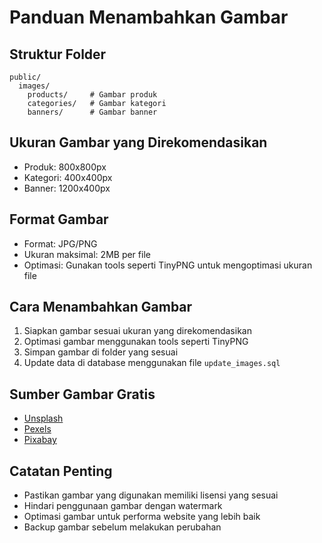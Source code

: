 # Panduan Menambahkan Gambar

## Struktur Folder
```
public/
  images/
    products/     # Gambar produk
    categories/   # Gambar kategori
    banners/      # Gambar banner
```

## Ukuran Gambar yang Direkomendasikan
- Produk: 800x800px
- Kategori: 400x400px
- Banner: 1200x400px

## Format Gambar
- Format: JPG/PNG
- Ukuran maksimal: 2MB per file
- Optimasi: Gunakan tools seperti TinyPNG untuk mengoptimasi ukuran file

## Cara Menambahkan Gambar
1. Siapkan gambar sesuai ukuran yang direkomendasikan
2. Optimasi gambar menggunakan tools seperti TinyPNG
3. Simpan gambar di folder yang sesuai
4. Update data di database menggunakan file `update_images.sql`

## Sumber Gambar Gratis
- [Unsplash](https://unsplash.com/)
- [Pexels](https://pexels.com/)
- [Pixabay](https://pixabay.com/)

## Catatan Penting
- Pastikan gambar yang digunakan memiliki lisensi yang sesuai
- Hindari penggunaan gambar dengan watermark
- Optimasi gambar untuk performa website yang lebih baik
- Backup gambar sebelum melakukan perubahan 